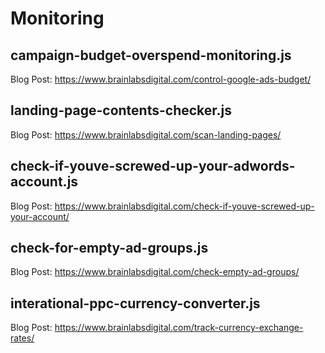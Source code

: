 # Monitoring

## campaign-budget-overspend-monitoring.js

Blog Post: <https://www.brainlabsdigital.com/control-google-ads-budget/>

## landing-page-contents-checker.js

Blog Post: <https://www.brainlabsdigital.com/scan-landing-pages/>

## check-if-youve-screwed-up-your-adwords-account.js

Blog Post: <https://www.brainlabsdigital.com/check-if-youve-screwed-up-your-account/>

## check-for-empty-ad-groups.js

Blog Post: <https://www.brainlabsdigital.com/check-empty-ad-groups/>

## interational-ppc-currency-converter.js

Blog Post: <https://www.brainlabsdigital.com/track-currency-exchange-rates/>
